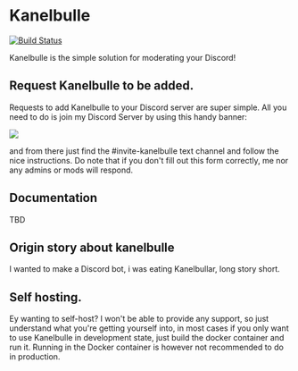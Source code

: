 # Kanelbulle
[![Build Status](https://travis-ci.org/trilleplay/kanelbulle.svg?branch=master)](https://travis-ci.org/trilleplay/kanelbulle)

Kanelbulle is the simple solution for moderating your Discord!

## Request Kanelbulle to be added.
Requests to add Kanelbulle to your Discord server are super simple. All you need to do is join my Discord Server by using this handy banner: 

[![](https://discordapp.com/api/guilds/494519096604360705/embed.png?style=banner2)](https://discord.gg/F6psVVx)

and from there just find the #invite-kanelbulle text channel and follow the nice instructions. Do note that if you don't fill out this form correctly, me nor any admins or mods will respond.

## Documentation
TBD


## Origin story about kanelbulle
I wanted to make a Discord bot, i was eating Kanelbullar, long story short.

## Self hosting.
Ey wanting to self-host? I won't be able to provide any support, so just understand what you're getting yourself into, in most cases if you only want to use Kanelbulle in development state, just build the docker container and run it.
Running in the Docker container is however not recommended to do in production.
